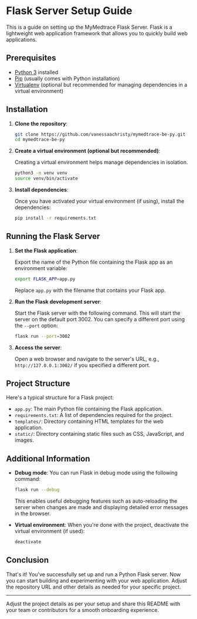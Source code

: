 # Flask Server Setup Guide

This is a guide on setting up the MyMedtrace Flask Server. Flask is a lightweight web application framework that allows you to quickly build web applications.

## Prerequisites

- [Python 3](https://www.python.org/downloads/) installed
- [Pip](https://pip.pypa.io/en/stable/installation/) (usually comes with Python installation)
- [Virtualenv](https://virtualenv.pypa.io/en/latest/installation.html) (optional but recommended for managing dependencies in a virtual environment)

## Installation

1. **Clone the repository**:

    ```bash
    git clone https://github.com/vanessaachristy/mymedtrace-be-py.git
    cd mymedtrace-be-py
    ```

2. **Create a virtual environment (optional but recommended)**:

    Creating a virtual environment helps manage dependencies in isolation.

    ```bash
    python3 -m venv venv
    source venv/bin/activate
    ```

3. **Install dependencies**:

    Once you have activated your virtual environment (if using), install the dependencies:

    ```bash
    pip install -r requirements.txt
    ```

## Running the Flask Server

1. **Set the Flask application**:

    Export the name of the Python file containing the Flask app as an environment variable:

    ```bash
    export FLASK_APP=app.py
    ```

    Replace `app.py` with the filename that contains your Flask app.

2. **Run the Flask development server**:

    Start the Flask server with the following command. This will start the server on the default port 3002. You can specify a different port using the `--port` option:

    ```bash
    flask run --port=3002
    ```

3. **Access the server**:

    Open a web browser and navigate to the server's URL, e.g., `http://127.0.0.1:3002/` if you specified a different port.

## Project Structure

Here's a typical structure for a Flask project:

- `app.py`: The main Python file containing the Flask application.
- `requirements.txt`: A list of dependencies required for the project.
- `templates/`: Directory containing HTML templates for the web application.
- `static/`: Directory containing static files such as CSS, JavaScript, and images.

## Additional Information

- **Debug mode**: You can run Flask in debug mode using the following command:

    ```bash
    flask run --debug
    ```

    This enables useful debugging features such as auto-reloading the server when changes are made and displaying detailed error messages in the browser.

- **Virtual environment**: When you're done with the project, deactivate the virtual environment (if used):

    ```bash
    deactivate
    ```

## Conclusion

That's it! You've successfully set up and run a Python Flask server. Now you can start building and experimenting with your web application. Adjust the repository URL and other details as needed for your specific project.

--- 

Adjust the project details as per your setup and share this README with your team or contributors for a smooth onboarding experience.
